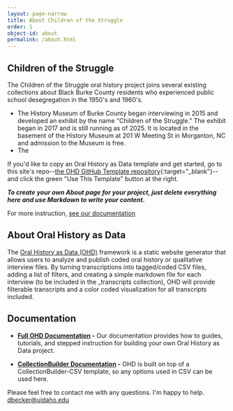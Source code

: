 ```yaml
---
layout: page-narrow
title: About Children of the Struggle 
order: 1
object-id: about
permalink: /about.html
---
```


## Children of the Struggle 

The Children of the Struggle oral history project joins several existing collections about Black Burke County residents who experienced public school desegregation in the 1950's and 1960's. 

- The History Museum of Burke County began interviewing in 2015 and developed an exhibit by the name "Children of the Struggle." The exhibit began in 2017 and is still running as of 2025. It is located in the basement of the History Museum at 201 W Meeting St in Morganton, NC and admission to the Museum is free.
- The   

If you'd like to copy an Oral History as Data template and get started, go to this site's repo--[the OHD GitHub Template repository](https://github.com/oralhistoryasdata/template){:target="_blank"}--and click the green "Use This Template" button at the right. 

***To create your own About page for your project, just delete everything here and use Markdown to write your content.***

For more instruction, [see our documentation](https://oralhistoryasdata.github.io/docs/)

## About Oral History as Data

The [Oral History as Data (OHD)](https://github.com/oralhistoryasdata/) framework is a static website generator that allows users to analyze and publish coded oral history or qualitative interview files. By turning transcriptions into tagged/coded CSV files, adding a list of filters, and creating a simple markdown file for each interview (to be included in the _transcripts collection), OHD will provide filterable transcripts and a color coded visualization for all transcripts included. 


## Documentation

- **[Full OHD Documentation](https://oralhistoryasdata.github.io/docs/) -** Our documentation provides how to guides, tutorials, and stepped instruction for building your own Oral History as Data project.  

- **[CollectionBuilder Documentation](https://collectionbuilder.github.io/docs/) -** OHD is built on top of a CollectionBuilder-CSV template, so any options used in CSV can be used here. 


Please feel free to contact me with any questions. I'm happy to help. <dbecker@uidaho.edu>


 



